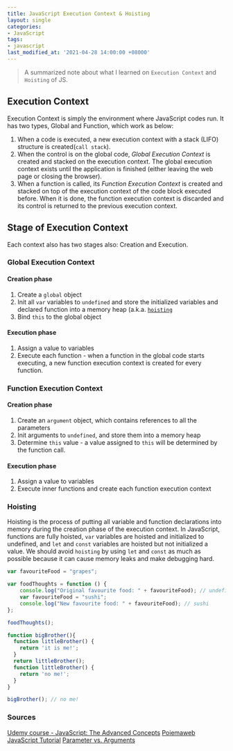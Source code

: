 ```yaml
---
title: JavaScript Execution Context & Hoisting
layout: single
categories:
- JavaScript
tags:
- javascript
last_modified_at: '2021-04-28 14:00:00 +08000'
---
```


> A summarized note about what I learned on `Execution Context` and `Hoisting` of JS.

## Execution Context
Execution Context is simply the environment where JavaScript codes run. It has two types, Global and Function, which work as below:
1. When a code is executed, a new execution context with a stack (LIFO) structure is created(`call stack`). 
2. When the control is on the global code, *Global Execution Context* is created and stacked on the execution context. The global execution context exists until the application is finished (either leaving the web page or closing the browser).
3. When a function is called, its *Function Execution Context* is created and stacked on top of the execution context of the code block executed before. When it is done, the function execution context is discarded and its control is returned to the previous execution context.

## Stage of Execution Context
Each context also has two stages also: Creation and Execution.

### Global Execution Context

#### Creation phase
1. Create a `global` object
2. Init all `var` variables to `undefined` and store the initialized variables and declared function into a memory heap (a.k.a. [`hoisting`](#Hoisting)
3. Bind `this` to the global object

#### Execution phase
1. Assign a value to variables
2. Execute each function - when a function in the global code starts executing, a new function execution context is created for every function. 

### Function Execution Context

#### Creation phase
1. Create an `argument` object, which contains references to all the parameters
2. Init arguments to `undefined`, and store them into a memory heap
3. Determine `this` value - a value assigned to `this` will be determined by the function call.

#### Execution phase
1. Assign a value to variables
2. Execute inner functions and create each function execution context

### Hoisting
Hoisting is the process of putting all variable and function declarations into memory during the creation phase of the execution context. In JavaScript, functions are fully hoisted, `var` variables are hoisted and initialized to undefined, and `let` and `const` variables are hoisted but not initialized a value. We should avoid `hoisting` by using `let` and `const` as much as possible because it can cause memory leaks and make debugging hard.

```js
var favouriteFood = "grapes";

var foodThoughts = function () {
    console.log("Original favourite food: " + favouriteFood); // undefined
    var favouriteFood = "sushi";
    console.log("New favourite food: " + favouriteFood); // sushi
};

foodThoughts();
```

```js
function bigBrother(){
  function littleBrother() {
    return 'it is me!';
  }
  return littleBrother();
  function littleBrother() {
    return 'no me!';
  }
}

bigBrother(); // no me!
```

### Sources
[Udemy course - JavaScript: The Advanced Concepts](https://www.udemy.com/course/advanced-javascript-concepts/)
[Poiemaweb](https://poiemaweb.com/js-execution-context)
[JavaScript Tutorial](https://www.javascripttutorial.net/javascript-execution-context/)
[Parameter vs. Arguments](https://stackoverflow.com/questions/1788923/parameter-vs-argument)